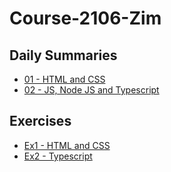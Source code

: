 # Course-2106-Zim
## Daily Summaries
* [01 - HTML and CSS](https://github.com/kobi2294/Course-2106-Zim/wiki/Day-01---Web-techs:-HTML,-CSS)
* [02 - JS, Node JS and Typescript](https://github.com/kobi2294/Course-2106-Zim/wiki/Day-02---JS-and-TS)

## Exercises
* [Ex1 - HTML and CSS](https://github.com/kobi2294/Course-2106-Zim/wiki/Exercise-1---HTML-and-CSS)
* [Ex2 - Typescript](https://github.com/kobi2294/Course-2106-Zim/wiki/Exercise-2--Fun-with-Typescript)

